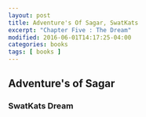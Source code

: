 ```yaml
---
layout: post
title: Adventure's Of Sagar, SwatKats
excerpt: "Chapter Five : The Dream"
modified: 2016-06-01T14:17:25-04:00
categories: books
tags: [ books ]
---
```


## Adventure's of Sagar

### SwatKats Dream
